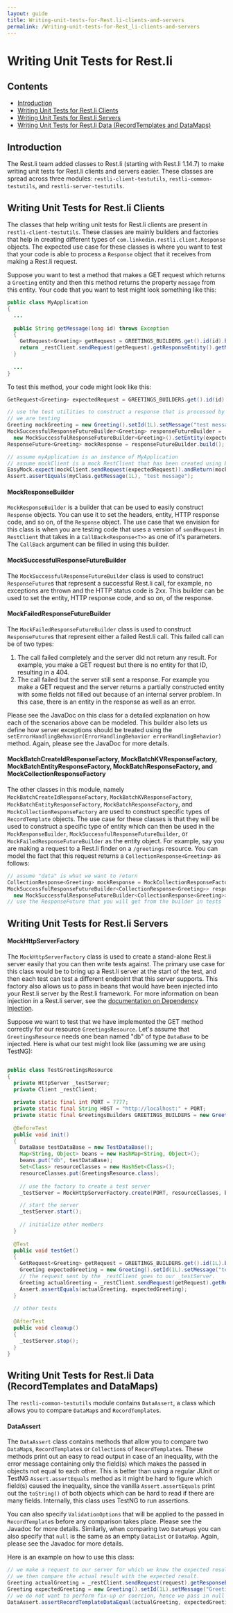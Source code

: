 ```yaml
---
layout: guide
title: Writing-unit-tests-for-Rest.li-clients-and-servers
permalink: /Writing-unit-tests-for-Rest_li-clients-and-servers
---
```

# Writing Unit Tests for Rest.li

## Contents

* [Introduction](#introduction)
* [Writing Unit Tests for Rest.li Clients](#writing-unit-tests-for-restli-clients)
* [Writing Unit Tests for Rest.li Servers](#writing-unit-tests-for-restli-servers)
* [Writing Unit Tests for Rest.li Data (RecordTemplates and DataMaps)](#writing-unit-tests-for-restli-data-recordtemplates-and-datamaps)

## Introduction

The Rest.li team added classes to Rest.li (starting with Rest.li 1.14.7) to make writing unit tests for Rest.li clients and servers easier. These classes are spread across three modules: `restli-client-testutils`, `restli-common-testutils`, and `restli-server-testutils`.

## Writing Unit Tests for Rest.li Clients

The classes that help writing unit tests for Rest.li clients are present in `restli-client-testutils`. These classes are mainly builders and factories that help in creating different types of `com.linkedin.restli.client.Response` objects. The expected use case for these classes is where you want to test that your code is able to process a `Response` object that it receives from making a Rest.li request. 

Suppose you want to test a method that makes a GET request which returns a `Greeting` entity and then this method returns the property `message` from this entity. Your code that you want to test might look something like this:

```java
public class MyApplication
{
  ...
  
  public String getMessage(long id) throws Exception  
  {
    GetRequest<Greeting> getRequest = GREETINGS_BUILDERS.get().id(id).build();
    return _restClient.sendRequest(getRequest).getResponseEntity().getMessage();
  }
  
  ...
}
```

To test this method, your code might look like this:

```java
GetRequest<Greeting> expectedRequest = GREETINGS_BUILDERS.get().id(id).build();

// use the test utilities to construct a response that is processed by the method
// we are testing
Greeting mockGreeting = new Greeting().setId(1L).setMessage("test message");
MockSuccessfulResponseFutureBuilder<Greeting> responseFutureBuilder = 
  new MockSuccessfulResponseFutureBuilder<Greeting>().setEntity(expectedGreeting);
ResponseFuture<Greeting> mockResponse = responseFutureBuilder.build();

// assume myApplication is an instance of MyApplication
// assume mockClient is a mock RestClient that has been created using EasyMock
EasyMock.expect(mockClient.sendRequest(expectedRequest)).andReturn(mockResponse);
Assert.assertEquals(myClass.getMessage(1L), "test message");
```

#### MockResponseBuilder

`MockResponseBuilder` is a builder that can be used to easily construct `Response` objects. You can use it to set the headers, entity, HTTP response code, and so on, of the `Response` object. The use case that we envision for this class is when you are testing code that uses a version of `sendRequest` in `RestClient` that takes in a `CallBack<Response<T>>` as one of it's parameters. The `CallBack` argument can be filled in using this builder.

#### MockSuccessfulResponseFutureBuilder

The `MockSuccessfulResponseFutureBuilder` class is used to construct `ResponseFuture`s that represent a successful Rest.li call, for example, no exceptions are thrown and the HTTP status code is 2xx. This builder can be used to set the entity, HTTP response code, and so on, of the response.

#### MockFailedResponseFutureBuilder

The `MockFailedResponseFutureBuilder` class is used to construct `ResponseFuture`s that represent either a failed Rest.li call. This failed call can be of two types:

1. The call failed completely and the server did not return any result. For example, you make a GET request but there is no entity for that ID, resulting in a 404.
2. The call failed but the server still sent a response. For example you make a GET request and the server returns a partially constructed entity with some fields not filled out because of an internal server problem. In this case, there is an entity in the response as well as an error.

Please see the JavaDoc on this class for a detailed explanation on how each of the scenarios above can be modeled. This builder also lets us define how server exceptions should be treated using the `setErrorHandlingBehavior(ErrorHandlingBehavior errorHandlingBehavior)` method. Again, please see the JavaDoc for more details.

#### MockBatchCreateIdResponseFactory, MockBatchKVResponseFactory, MockBatchEntityResponseFactory, MockBatchResponseFactory, and MockCollectionResponseFactory

The other classes in this module, namely `MockBatchCreateIdResponseFactory`, `MockBatchKVResponseFactory`, `MockBatchEntityResponseFactory`, `MockBatchResponseFactory`, and `MockCollectionResponseFactory` are used to construct specific types of `RecordTemplate` objects. The use case for these classes is that they will be used to construct a specific type of entity which can then be used in the `MockResponseBuilder`, `MockSuccessfulResponseFutureBuilder`, or `MockFailedResponseFutureBuilder` as the entity object. For example, say you are making a request to a Rest.li finder on a `/greetings` resource. You can model the fact that this request returns a `CollectionResponse<Greeting>` as follows:

```java
// assume "data" is what we want to return
CollectionResponse<Greeting> mockResponse = MockCollectionResponseFactory.create(Greetings.class, data);
MockSuccessfulResponseFutureBuilder<CollectionResponse<Greeting>> responseFutureBuilder = 
  new MockSuccessfulResponseFutureBuilder<CollectionResponse<Greeting>>().setEntity(expectedGreeting);
// use the ResponseFuture that you will get from the builder in tests
``` 

## Writing Unit Tests for Rest.li Servers

#### MockHttpServerFactory

The `MockHttpServerFactory` class is used to create a stand-alone Rest.li server easily that you can then write tests against. The primary use case for this class would be to bring up a Rest.li server at the start of the test, and then each test can test a different endpoint that this server supports. This factory also allows us to pass in beans that would have been injected into your Rest.li server by the Rest.li framework. For more information on bean injection in a Rest.li server, see the [documentation on Dependency Injection](/rest.li/user_guide/restli_server#dependency-injection). 

Suppose we want to test that we have implemented the GET method correctly for our resource `GreetingsResource`. Let's assume that `GreetingsResource` needs one bean named "db" of type `DataBase` to be injected. Here is what our test might look like (assuming we are using TestNG):

```java

public class TestGreetingsResource
{
  private HttpServer _testServer;
  private Client _restClient;
  
  private static final int PORT = 7777;
  private static final String HOST = "http://localhost:" + PORT;
  private static final GreetingsBuilders GREETINGS_BUILDERS = new GreetingsBuilders();
  
  @BeforeTest
  public void init()
  {
    DataBase testDataBase = new TestDataBase();
    Map<String, Object> beans = new HashMap<String, Object>();
    beans.put("db", testDataBase);
    Set<Class> resourceClasses = new HashSet<Class>();
    resourceClasses.put(GreetingsResource.class);
    
    // use the factory to create a test server
    _testServer = MockHttpServerFactory.create(PORT, resourceClasses, beans, true);

    // start the server
    _testServer.start();
    
    // initialize other members
  }
  
  @Test
  public void testGet()
  {
    GetRequest<Greeting> getRequest = GREETINGS_BUILDERS.get().id(1L).build();
    Greeting expectedGreeting = new Greeting().setId(1L).setMessage("test greeting");
    // the request sent by the _restClient goes to our _testServer. 
    Greeting actualGreeting = _restClient.sendRequest(getRequest).getResponseEntity();
    Assert.assertEquals(actualGreeting, expectedGreeting);
  }
  
  // other tests
  
  @AfterTest
  public void cleanup()
  {
    _testServer.stop();
  }
}

```

## Writing Unit Tests for Rest.li Data (RecordTemplates and DataMaps)

The `restli-common-testutils` module contains `DataAssert`, a class which allows you to compare `DataMap`s and `RecordTemplate`s.

#### DataAssert

The `DataAssert` class contains methods that allow you to compare two `DataMap`s, `RecordTemplate`s or `Collection`s of `RecordTemplate`s. These methods print out an easy to read output in case of an inequality, with the error message containing only the field(s) which makes the passed in objects not equal to each other. This is better than using a regular JUnit or TestNG `Assert.assertEquals` method as it might be hard to figure which field(s) caused the inequality, since the vanilla `Assert.assertEquals` print out the `toString()` of both objects which can be hard to read if there are many fields. Internally, this class uses TestNG to run assertions.

You can also specify `ValidationOptions` that will be applied to the passed in `RecordTemplate`s before any comparison takes place. Please see the Javadoc for more details. Similarly, when comparing two `DataMap`s you can also specify that `null` is the same as an empty `DataList` or `DataMap`. Again, please see the Javadoc for more details.

Here is an example on how to use this class:

```java
// we make a request to our server for which we know the expected result.
// we then compare the actual result with the expected result.
Greeting actualGreeting = _restClient.sendRequest(request).getResponseEntity();
Greeting expectedGreeting = new Greeting().setId(1L).setMessage("Greeting 1");
// we do not want to perform fix-up or coercion, hence we pass in null as the last argument.
DataAssert.assertRecordTemplateDataEqual(actualGreeting, expectedGreeting, null);
```

